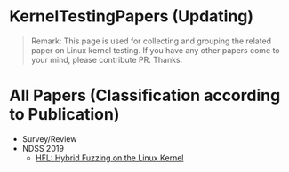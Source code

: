 # KernelTestingPapers (Updating)

> Remark: This page is used for collecting and grouping the related paper on Linux kernel testing. If you have any other papers come to your mind, please contribute PR. Thanks.
> 

# All Papers (Classification according to Publication)

- Survey/Review
- NDSS 2019
  - [HFL: Hybrid Fuzzing on the Linux Kernel](https://github.com/Hanseltu/KernelTestingPapers/blob/main/papers/NDSS2019-HFL%20Hybrid%20Fuzzing%20on%20the%20Linux%20Kernel.pdf)



